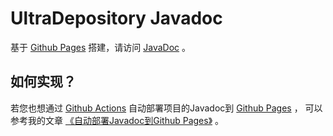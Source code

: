 # UltraDepository Javadoc

基于 [Github Pages](https://pages.github.com/) 搭建，请访问 [JavaDoc](https://carmjos.github.io/UltraDepository) 。

## 如何实现？

若您也想通过 [Github Actions](https://docs.github.com/en/actions/learn-github-actions) 
自动部署项目的Javadoc到 [Github Pages](https://pages.github.com/) ，
可以参考我的文章 [《自动部署Javadoc到Github Pages》](https://pages.carm.cc/doc/javadoc-in-github.html) 。